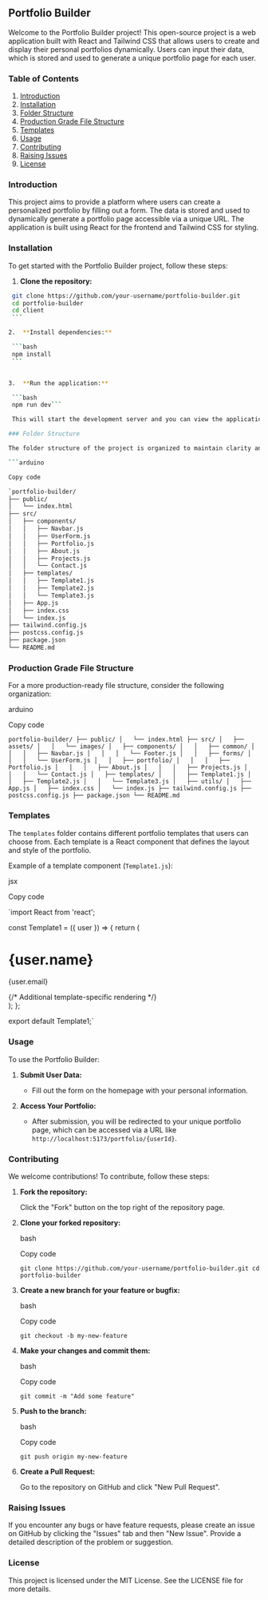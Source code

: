 Portfolio Builder
-----------------

Welcome to the Portfolio Builder project! This open-source project is a web application built with React and Tailwind CSS that allows users to create and display their personal portfolios dynamically. Users can input their data, which is stored and used to generate a unique portfolio page for each user.

### Table of Contents

1. [Introduction](#introduction)
2. [Installation](#installation)
3. [Folder Structure](#folder-structure)
4. [Production Grade File Structure](#production-grade-file-structure)
5. [Templates](#templates)
6. [Usage](#usage)
7. [Contributing](#contributing)
8. [Raising Issues](#raising-issues)
9. [License](#license)

### Introduction

This project aims to provide a platform where users can create a personalized portfolio by filling out a form. The data is stored and used to dynamically generate a portfolio page accessible via a unique URL. The application is built using React for the frontend and Tailwind CSS for styling.

### Installation

To get started with the Portfolio Builder project, follow these steps:

1.  **Clone the repository:**

   ```bash
    git clone https://github.com/your-username/portfolio-builder.git
    cd portfolio-builder
    cd client 
    ```

2.  **Install dependencies:**

    ```bash
    npm install
    ```


3.  **Run the application:**

    ```bash
    npm run dev```

    This will start the development server and you can view the application by navigating to `http://localhost:5173` in your browser.

### Folder Structure

The folder structure of the project is organized to maintain clarity and separation of concerns(this is a example of a simple file structure, you can modify it according to your needs):

```arduino

Copy code

`portfolio-builder/
├── public/
│   └── index.html
├── src/
│   ├── components/
│   │   ├── Navbar.js
│   │   ├── UserForm.js
│   │   ├── Portfolio.js
│   │   ├── About.js
│   │   ├── Projects.js
│   │   └── Contact.js
│   ├── templates/
│   │   ├── Template1.js
│   │   ├── Template2.js
│   │   └── Template3.js
│   ├── App.js
│   ├── index.css
│   └── index.js
├── tailwind.config.js
├── postcss.config.js
├── package.json
└── README.md 
```

### Production Grade File Structure

For a more production-ready file structure, consider the following organization:

arduino

Copy code

`portfolio-builder/
├── public/
│   └── index.html
├── src/
│   ├── assets/
│   │   └── images/
│   ├── components/
│   │   ├── common/
│   │   │   ├── Navbar.js
│   │   │   └── Footer.js
│   │   ├── forms/
│   │   │   └── UserForm.js
│   │   ├── portfolio/
│   │   │   ├── Portfolio.js
│   │   │   ├── About.js
│   │   │   ├── Projects.js
│   │   │   └── Contact.js
│   ├── templates/
│   │   ├── Template1.js
│   │   ├── Template2.js
│   │   └── Template3.js
│   ├── utils/
│   ├── App.js
│   ├── index.css
│   └── index.js
├── tailwind.config.js
├── postcss.config.js
├── package.json
└── README.md`

### Templates

The `templates` folder contains different portfolio templates that users can choose from. Each template is a React component that defines the layout and style of the portfolio.

Example of a template component (`Template1.js`):

jsx

Copy code

`import React from 'react';

const Template1 = ({ user }) => {
  return (
    <div className="template1">
      <h1>{user.name}</h1>
      <p>{user.email}</p>
      {/* Additional template-specific rendering */}
    </div>
  );
};

export default Template1;`

### Usage

To use the Portfolio Builder:

1.  **Submit User Data:**

    -   Fill out the form on the homepage with your personal information.
2.  **Access Your Portfolio:**

    -   After submission, you will be redirected to your unique portfolio page, which can be accessed via a URL like `http://localhost:5173/portfolio/{userId}`.

### Contributing

We welcome contributions! To contribute, follow these steps:

1.  **Fork the repository:**

    Click the "Fork" button on the top right of the repository page.

2.  **Clone your forked repository:**

    bash

    Copy code

    `git clone https://github.com/your-username/portfolio-builder.git
    cd portfolio-builder`

3.  **Create a new branch for your feature or bugfix:**

    bash

    Copy code

    `git checkout -b my-new-feature`

4.  **Make your changes and commit them:**

    bash

    Copy code

    `git commit -m "Add some feature"`

5.  **Push to the branch:**

    bash

    Copy code

    `git push origin my-new-feature`

6.  **Create a Pull Request:**

    Go to the repository on GitHub and click "New Pull Request".

### Raising Issues

If you encounter any bugs or have feature requests, please create an issue on GitHub by clicking the "Issues" tab and then "New Issue". Provide a detailed description of the problem or suggestion.

### License

This project is licensed under the MIT License. See the LICENSE file for more details.
